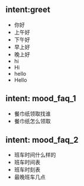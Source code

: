 ## intent:greet
- 你好
- 上午好
- 下午好
- 早上好
- 晚上好
- hi
- Hi
- hello
- Hello

## intent: mood_faq_1
- 餐巾纸领取找谁
- 餐巾纸怎么领取

## intent: mood_faq_2
- 班车时间什么样的
- 班车时间表
- 班车时刻表
- 最晚班车几点
